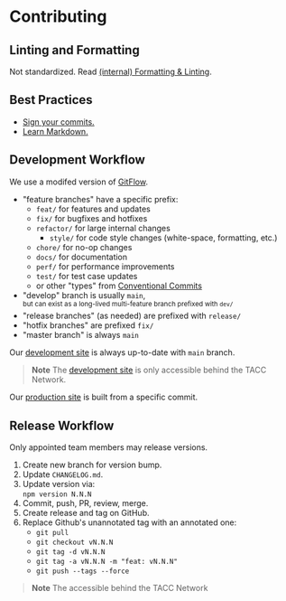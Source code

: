 # Contributing

## Linting and Formatting

Not standardized. Read [(internal) Formatting & Linting](https://confluence.tacc.utexas.edu/x/HoBGCw).

## Best Practices

- [Sign your commits.](https://help.github.com/en/github/authenticating-to-github/managing-commit-signature-verification)
- [Learn Markdown.](https://bitbucket.org/tutorials/markdowndemo)

## Development Workflow

We use a modifed version of [GitFlow](https://datasift.github.io/gitflow/IntroducingGitFlow.html).

- "feature branches" have a specific prefix:
  - `feat/` for features and updates
  - `fix/` for bugfixes and hotfixes
  - `refactor/` for large internal changes
    - `style/` for code style changes (white-space, formatting, etc.)
  - `chore/` for no-op changes
  - `docs/` for documentation
  - `perf/` for performance improvements
  - `test/` for test case updates
  - or other "types" from [Conventional Commits](https://www.conventionalcommits.org/en/v1.0.0/#summary)
- "develop" branch is usually `main`,\
    <sup>but can exist as a long-lived multi-feature branch prefixed with `dev/`</sup>
- "release branches" (as needed) are prefixed with `release/`
- "hotfix branches" are prefixed `fix/`
- "master branch" is always `main`

Our [development site] is always up-to-date with `main` branch.

> **Note**
> The [development site] is only accessible behind the TACC Network.

Our [production site] is built from a specific commit.

## Release Workflow

Only appointed team members may release versions.

1. Create new branch for version bump.
1. Update `CHANGELOG.md`.
1. Update version via:\
   `npm version N.N.N`
1. Commit, push, PR, review, merge.
1. Create release and tag on GitHub.
1. Replace Github's unannotated tag with an annotated one:
   - `git pull`
   - `git checkout vN.N.N`
   - `git tag -d vN.N.N`
   - `git tag -a vN.N.N -m "feat: vN.N.N"`
   - `git push --tags --force`

<!-- Link Aliases -->

[development site]: https://dev.cep.tacc.utexas.edu

> **Note**
> The accessible behind the TACC Network

[production site]: https://prod.cep.tacc.utexas.edu
